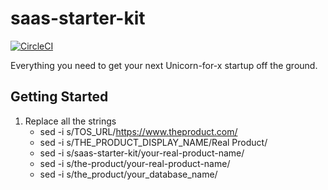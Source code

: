 # saas-starter-kit
[![CircleCI](https://circleci.com/gh/patrickhulce/saas-starter-kit/tree/master.svg?style=svg)](https://circleci.com/gh/patrickhulce/saas-starter-kit/tree/master)

Everything you need to get your next Unicorn-for-x startup off the ground.

## Getting Started

1. Replace all the strings
    - sed -i s/TOS_URL/https://www.theproduct.com/
    - sed -i s/THE_PRODUCT_DISPLAY_NAME/Real Product/
    - sed -i s/saas-starter-kit/your-real-product-name/
    - sed -i s/the-product/your-real-product-name/
    - sed -i s/the_product/your_database_name/
